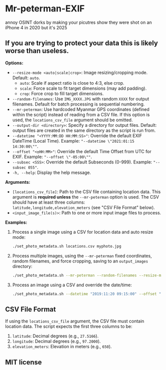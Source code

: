 # Mr-peterman-EXIF
annoy OSINT dorks by making your picutres show they were shot on an iPhone 4 in 2020 but it's 2025 
## If you are trying to protect your data this is likely worse than useless. 


**Options:**

* `--resize-mode <auto|scale|crop>`: Image resizing/cropping mode. Default: `auto`.
    * `auto`: Scale if aspect ratio is close to 4:3, else crop.
    * `scale`: Force scale to fit target dimensions (may add padding).
    * `crop`: Force crop to fill target dimensions.
* `--random-filenames`: Use `IMG_XXXX.JPG` with random `XXXX` for output filenames. Default for batch processing is sequential numbering.
* `--mr-peterman`: Use hardcoded Myanmar GPS coordinates (defined within the script) instead of reading from a CSV file. If this option is used, the `locations_csv_file` argument should be omitted.
* `--output-dir <directory>`: Specify a directory for output files. Default: output files are created in the same directory as the script is run from.
* `--datetime "<YYYY:MM:DD HH:MM:SS>"`: Override the default EXIF DateTime (Local Time). Example: `"--datetime \"2021:01:15 14:30:00\""`.
* `--offset "<±HH:MM>"`: Override the default Time Offset from UTC for EXIF. Example: `"--offset \"-05:00\""`.
* `--subsec <SSS>`: Override the default Subseconds (0-999). Example: `"--subsec 055"`.
* `-h, --help`: Display the help message.

**Arguments:**

* `[locations_csv_file]`: Path to the CSV file containing location data. This argument is **required unless** the `--mr-peterman` option is used. The CSV should have at least three columns: `latitude,longitude,elevation_meters` (see "CSV File Format" below).
* `<input_image_file(s)>`: Path to one or more input image files to process.

**Examples:**

1.  Process a single image using a CSV for location data and auto resize mode:
    ```bash
    ./set_photo_metadata.sh locations.csv myphoto.jpg
    ```

2.  Process multiple images, using the `--mr-peterman` fixed coordinates, random filenames, and force cropping, saving to an `output_images` directory:
    ```bash
    ./set_photo_metadata.sh --mr-peterman --random-filenames --resize-mode crop --output-dir ./output_images image1.png image2.jpeg
    ```

3.  Process an image using a CSV and override the date/time:
    ```bash
    ./set_photo_metadata.sh --datetime "2019:11:20 09:15:00" --offset "+02:00" locations.csv old_photo.jpg
    ```

## CSV File Format

If using the `locations_csv_file` argument, the CSV file must contain location data. The script expects the first three columns to be:

1.  `latitude`: Decimal degrees (e.g., `27.5166`).
2.  `longitude`: Decimal degrees (e.g., `97.2000`).
3.  `elevation_meters`: Elevation in meters (e.g., `650`).

## MIT license
